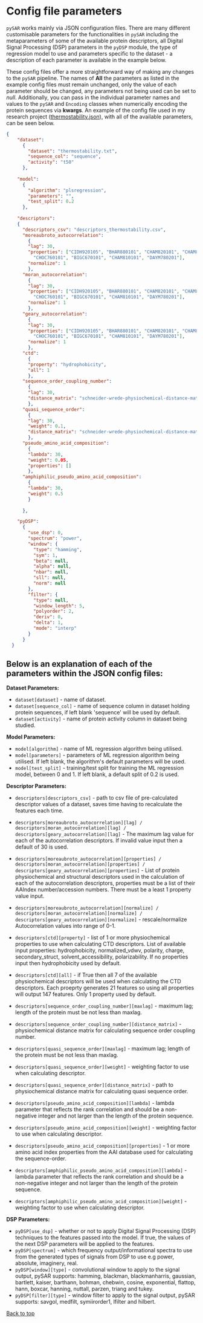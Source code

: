 # Config file parameters <a name="TOP"></a>

`pySAR` works mainly via JSON configuration files. There are many different customisable parameters for the functionalities in `pySAR` including the metaparameters of some of the available protein descriptors, all Digital Signal Processing (DSP) parameters in the `pyDSP` module, the type of regression model to use and parameters specific to the dataset - a description of each parameter is available in the example below.

These config files offer a more straightforward way of making any changes to the `pySAR` pipeline. The names of **All** the parameters as listed in the example config files must remain unchanged, only the value of each parameter should be changed, any parameters not being used can be set to <em>null</em>. Additionally, you can pass in the individual parameter names and values to the `pySAR` and `Encoding` classes when numerically encoding the protein sequences via **kwargs**. An example of the config file used in my research project ([thermostability.json](https://github.com/amckenna41/pySAR/blob/master/config/thermostability.json)), with all of the available parameters, can be seen below.

```json
{
    "dataset": 
      {
        "dataset": "thermostability.txt",
        "sequence_col": "sequence",
        "activity": "t50"
      },
  
    "model": 
      {
        "algorithm": "plsregression",
        "parameters": "",
        "test_split": 0.2
      },
  
    "descriptors":
    {
      "descriptors_csv": "descriptors_thermostability.csv",
      "moreaubroto_autocorrelation":
        {
        "lag": 30,
        "properties": ["CIDH920105", "BHAR880101", "CHAM820101", "CHAM820102",
          "CHOC760101", "BIGC670101", "CHAM810101", "DAYM780201"],
        "normalize": 1
        },
      "moran_autocorrelation":
        {
        "lag": 30,
        "properties": ["CIDH920105", "BHAR880101", "CHAM820101", "CHAM820102",
          "CHOC760101", "BIGC670101", "CHAM810101", "DAYM780201"],
        "normalize": 1
        },
      "geary_autocorrelation":
        {
        "lag": 30,
        "properties": ["CIDH920105", "BHAR880101", "CHAM820101", "CHAM820102",
          "CHOC760101", "BIGC670101", "CHAM810101", "DAYM780201"],
        "normalize": 1
        },
      "ctd":
        {
        "property": "hydrophobicity",
        "all": 1
        },
      "sequence_order_coupling_number":
        {
        "lag": 30,
        "distance_matrix": "schneider-wrede-physiochemical-distance-matrix.json"
        },
      "quasi_sequence_order":
        {
        "lag": 30,
        "weight": 0.1,
        "distance_matrix": "schneider-wrede-physiochemical-distance-matrix.json"
        },
      "pseudo_amino_acid_composition":
        {
        "lambda": 30,
        "weight": 0.05,
        "properties": []
        },
      "amphiphilic_pseudo_amino_acid_composition":
        {
        "lambda": 30,
        "weight": 0.5
        }
  
      },

    "pyDSP":
      {
        "use_dsp": 0,
        "spectrum": "power",
        "window": {
          "type": "hamming",
          "sym": 1,
          "beta": null,
          "alpha": null,
          "nbar": null,
          "sll": null,
          "norm": null
        },
        "filter": {
          "type": null,
          "window_length": 5,
          "polyorder": 2,
          "deriv": 0,
          "delta": 1,
          "mode": "interp"
        }
      }  
  }
```
## Below is an explanation of each of the parameters within the JSON config files:

**Dataset Parameters:**
* `dataset[dataset]` - name of dataset.
* `dataset[sequence_col]` - name of sequence column in dataset holding protein sequences, if left blank 'sequence' will be used by default.
* `dataset[activity]` - name of protein activity column in dataset being studied.

**Model Parameters:**
* `model[algorithm]` - name of ML regression algorithm being utilised.
* `model[parameters]` - parameters of ML regression algorithm being utilised. If left blank, the algorithm's default parameters will be used.
* `model[test_split]` - training/test split for training the ML regression model, between 0 and 1. If left blank, a default split of 0.2 is used. 

**Descriptor Parameters:**
* `descriptors[descriptors_csv]` - path to csv file of pre-calculated descriptor values of a dataset, saves time having to recalculate the features each time.

* `descriptors[moreaubroto_autocorrelation][lag] / descriptors[moran_autocorrelation][lag] / descriptors[geary_autocorrelation][lag]` - The maximum lag value for each of the autocorrelation descriptors. If invalid value input then a default of 30 is used.
* `descriptors[moreaubroto_autocorrelation][properties] / descriptors[moran_autocorrelation][properties] / descriptors[geary_autocorrelation][properties]` - List of protein physiochemical and structural descriptors used in the calculation of each of the autocorrelation descriptors, properties must be a list of their AAIndex number/accession numbers. There must be a least 1 property value input.
* `descriptors[moreaubroto_autocorrelation][normalize] / descriptors[moran_autocorrelation][normalize] / descriptors[geary_autocorrelation][normalize]` - rescale/normalize Autocorrelation values into range of 0-1.

* `descriptors[ctd][property]` - list of 1 or more physiochemical properties to use when calculating CTD descriptors. List of available input properties: hydrophobicity, normalized_vdwv, polarity, charge, secondary_struct, solvent_accessibility, polarizability. If no properties input then hydrophobicity used by default.
* `descriptors[ctd][all]` - if True then all 7 of the available physiochemical descriptors will be used when calculating the CTD descriptors. Each proeprty generates 21 features so using all properties will output 147 features. Only 1 property used by default. 

* `descriptors[sequence_order_coupling_number][maxlag]` - maximum lag; length of the protein must be not less than maxlag.
* `descriptors[sequence_order_coupling_number][distance_matrix]` - physiochemical distance matrix for calculating sequence order coupling number.

* `descriptors[quasi_sequence_order][maxlag]` - maximum lag; length of the protein must be not less than maxlag.
* `descriptors[quasi_sequence_order][weight]` - weighting factor to use when calculating descriptor.
* `descriptors[quasi_sequence_order][distance_matrix]` - path to physiochemical distance matrix for calculating quasi sequence order.

* `descriptors[pseudo_amino_acid_composition][lambda]` - lambda parameter that reflects the rank correlation and should be a non-negative integer and not larger than the length of the protein sequence.
* `descriptors[pseudo_amino_acid_composition][weight]` - weighting factor to use when calculating descriptor.
* `descriptors[pseudo_amino_acid_composition][properties]` - 1 or more amino acid index properties from the AAI database used for calculating the sequence-order.

* `descriptors[amphiphilic_pseudo_amino_acid_composition][lambda]` - lambda parameter that reflects the rank correlation and should be a non-negative integer and not larger than the length of the protein sequence.
* `descriptors[amphiphilic_pseudo_amino_acid_composition][weight]` - weighting factor to use when calculating descriptor.

**DSP Parameters:**
* `pyDSP[use_dsp]` - whether or not to apply Digital Signal Processing (DSP) techniques to the features passed into the model. If true, the values of the next DSP parameters will be applied to the features. 
* `pyDSP[spectrum]` - which frequency output/informational spectra to use from the generated types of signals from DSP to use e.g power, absolute, imaginery, real. 
* `pyDSP[window][type]` - convolutional window to apply to the signal output, pySAR supports: hamming, blackman, blackmanharris, gaussian, bartlett, kaiser, barthann, bohman, chebwin, cosine, exponential, flattop, hann, boxcar, hanning, nuttall, parzen, triang and tukey.
* `pyDSP[filter][type]` - window filter to apply to the signal output, pySAR supports: savgol, medfilt, symiirorder1, lfilter and hilbert.

[Back to top](#TOP)